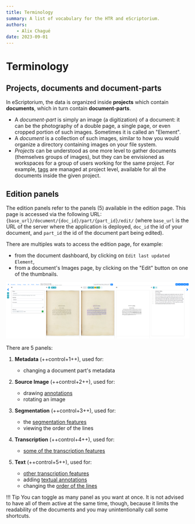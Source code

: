 ```yaml
---
title: Terminology
summary: A list of vocabulary for the HTR and eScriptorium.
authors:
    - Alix Chagué
date: 2023-09-01
---
```


# Terminology

## Projects, documents and document-parts

In eScriptorium, the data is organized inside **projects** which contain **documents**, which in turn contain **document-parts**.

- A *document-part* is simply an image (a digitization) of a document: it can be the photography of a double page, a single page, or even cropped portion of such images. Sometimes it is called an "Element".  
- A *document* is a collection of such images, similar to how you would organize a directory containing images on your file system.
- *Projects* can be understood as one more level to gather documents (themselves groups of images), but they can be envisioned as workspaces for a group of users working for the same project. For example, [tags](tags.md) are managed at project level, available for all the documents inside the given project.

## Edition panels

The edition panels refer to the panels (5) available in the edition page. This page is accessed via the following URL: `{base_url}/document/{doc_id}/part/{part_id}/edit/` (where `base_url` is the URL of the server where the application is deployed, `doc_id` the id of your document, and `part_id` the id of the document part being edited).

There are multiples wats to access the edition page, for example:

- from the document dashboard, by clicking on `Edit last updated Element`,
- from a document's Images page, by clicking on the "Edit" button on one of the thumbnails.

![image: a screenshot of the Edit page with all the panels activated](img/terminology/panels.png "From left to right: Metadata, Source Image, Segmentation, Transcription, Text")

There are 5 panels:

1. **Metadata** (++control+1++), used for:
    - changing a document part's metadata <!-- todo: add link if we ever make a documentation somewhere -->

2. **Source Image** (++control+2++), used for:
    - drawing [annotations](annotate.md#draw-an-annotation-on-an-image)
    - rotating an image <!-- todo: add link if we ever make a documentation somewhere -->

3. **Segmentation** (++control+3++), used for:
    - the [segmentation features](segment.md)
    - viewing the order of the lines <!-- todo: add link if we ever detail -->
    <!--only in the most recent versions: - deactivating dynamic line ordering-->

4. **Transcription** (++control+4++), used for:
    - [some of the transcription features](transcribe.md#editing-with-the-transcription-panel)

5. **Text** (++control+5++), used for:
    - [other transcription features](transcribe.md#editing-with-the-text-panel)
    - adding [textual annotations](annotate.md#text-annotations)
    - changing the [order of the lines](segment.md#reordering)


!!! Tip
    You can toggle as many panel as you want at once. It is not advised to have all of them active at the same time, though, because it limits the readability of the documents and you may unintentionally call some shortcuts.



<!--
## Do you speak training?

todo 

-->